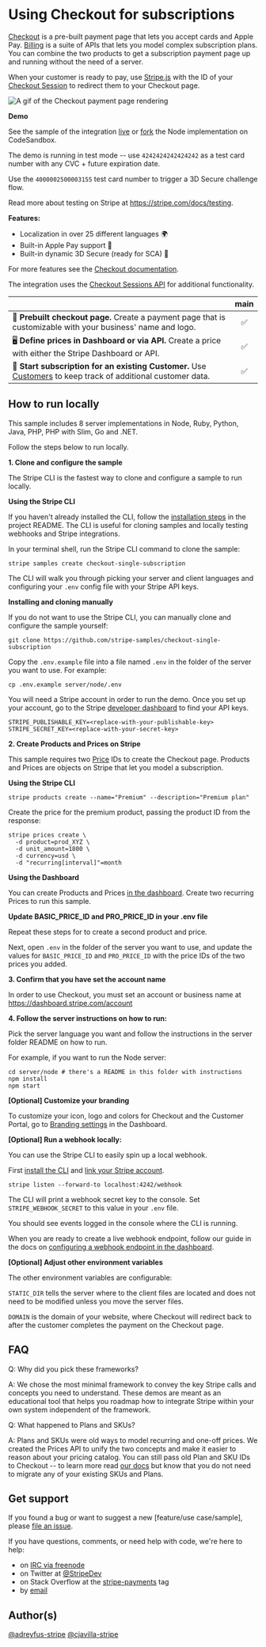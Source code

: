 # Using Checkout for subscriptions

[Checkout](https://stripe.com/docs/payments/checkout) is a pre-built payment page that lets you accept cards and Apple Pay. [Billing](https://stripe.com/docs/billing) is a suite of APIs that lets you model complex subscription plans. You can combine the two products to get a subscription payment page up and running without the need of a server.

When your customer is ready to pay, use [Stripe.js](https://stripe.com/docs/js) with the ID of your [Checkout Session](https://stripe.com/docs/api/checkout/sessions/object) to redirect them to your Checkout page.

<img src="./checkout-demo.gif" alt="A gif of the Checkout payment page rendering" align="center">

**Demo**

See the sample of the integration [live](https://u5n7k.sse.codesandbox.io/) or [fork](https://codesandbox.io/s/github/stripe-samples/checkout-single-subscription/tree/codesandbox) the Node implementation on CodeSandbox.

The demo is running in test mode -- use `4242424242424242` as a test card number with any CVC + future expiration date.

Use the `4000002500003155` test card number to trigger a 3D Secure challenge flow.

Read more about testing on Stripe at https://stripe.com/docs/testing.

**Features:**

- Localization in over 25 different languages 🌍
- Built-in Apple Pay support 🍎
- Built-in dynamic 3D Secure (ready for SCA) 🔔

For more features see the [Checkout documentation](https://stripe.com/docs/payments/checkout/subscriptions).

The integration uses the [Checkout Sessions API](https://stripe.com/docs/api/checkout/sessions) for additional functionality.

<!-- prettier-ignore -->
|      | main |
| :--- | :---: |
| 🔨 **Prebuilt checkout page.** Create a payment page that is customizable with your business' name and logo.   | ✅ |
| 🖥️ **Define prices in Dashboard or via API.** Create a price with either the Stripe Dashboard or API.   | ✅ |
| 🔢 **Start subscription for an existing Customer.** Use [Customers](https://stripe.com/docs/api/customers) to keep track of additional customer data.   | ✅ |

## How to run locally

This sample includes 8 server implementations in Node, Ruby, Python, Java, PHP, PHP with Slim, Go and .NET.

Follow the steps below to run locally.

**1. Clone and configure the sample**

The Stripe CLI is the fastest way to clone and configure a sample to run locally.

**Using the Stripe CLI**

If you haven't already installed the CLI, follow the [installation steps](https://stripe.com/docs/stripe-cli#install) in the project README. The CLI is useful for cloning samples and locally testing webhooks and Stripe integrations.

In your terminal shell, run the Stripe CLI command to clone the sample:

```
stripe samples create checkout-single-subscription
```

The CLI will walk you through picking your server and client languages and configuring your `.env` config file with your Stripe API keys.

**Installing and cloning manually**

If you do not want to use the Stripe CLI, you can manually clone and configure the sample yourself:

```
git clone https://github.com/stripe-samples/checkout-single-subscription
```

Copy the `.env.example` file into a file named `.env` in the folder of the server you want to use. For example:

```
cp .env.example server/node/.env
```

You will need a Stripe account in order to run the demo. Once you set up your account, go to the Stripe [developer dashboard](https://stripe.com/docs/development/quickstart#api-keys) to find your API keys.

```
STRIPE_PUBLISHABLE_KEY=<replace-with-your-publishable-key>
STRIPE_SECRET_KEY=<replace-with-your-secret-key>
```

**2. Create Products and Prices on Stripe**

This sample requires two [Price](https://stripe.com/docs/api/prices/object) IDs to create the Checkout page. Products and Prices are objects on Stripe that let you model a subscription.

**Using the Stripe CLI**

```
stripe products create --name="Premium" --description="Premium plan"
```

Create the price for the premium product, passing the product ID from the response:

```
stripe prices create \
  -d product=prod_XYZ \
  -d unit_amount=1800 \
  -d currency=usd \
  -d "recurring[interval]"=month
```

**Using the Dashboard**

You can create Products and Prices [in the dashboard](https://dashboard.stripe.com/products). Create two recurring Prices to run this sample.

**Update BASIC_PRICE_ID and PRO_PRICE_ID in your .env file**

Repeat these steps for to create a second product and price.

Next, open `.env` in the folder of the server you want to use, and update the values for `BASIC_PRICE_ID` and  `PRO_PRICE_ID` with the price IDs of the two prices you added.

**3. Confirm that you have set the account name**

In order to use Checkout, you must set an account or business name at https://dashboard.stripe.com/account

**4. Follow the server instructions on how to run:**

Pick the server language you want and follow the instructions in the server folder README on how to run.

For example, if you want to run the Node server:

```
cd server/node # there's a README in this folder with instructions
npm install
npm start
```

**[Optional] Customize your branding**

To customize your icon, logo and colors for Checkout and the Customer Portal, go to [Branding settings](https://dashboard.stripe.com/account/branding) in the Dashboard.

**[Optional] Run a webhook locally:**

You can use the Stripe CLI to easily spin up a local webhook.

First [install the CLI](https://stripe.com/docs/stripe-cli) and [link your Stripe account](https://stripe.com/docs/stripe-cli#link-account).

```
stripe listen --forward-to localhost:4242/webhook
```

The CLI will print a webhook secret key to the console. Set `STRIPE_WEBHOOK_SECRET` to this value in your `.env` file.

You should see events logged in the console where the CLI is running.

When you are ready to create a live webhook endpoint, follow our guide in the docs on [configuring a webhook endpoint in the dashboard](https://stripe.com/docs/webhooks/setup#configure-webhook-settings).

**[Optional] Adjust other environment variables**

The other environment variables are configurable:

`STATIC_DIR` tells the server where to the client files are located and does not need to be modified unless you move the server files.

`DOMAIN` is the domain of your website, where Checkout will redirect back to after the customer completes the payment on the Checkout page.

## FAQ

Q: Why did you pick these frameworks?

A: We chose the most minimal framework to convey the key Stripe calls and concepts you need to understand. These demos are meant as an educational tool that helps you roadmap how to integrate Stripe within your own system independent of the framework.

Q: What happened to Plans and SKUs?

A: Plans and SKUs were old ways to model recurring and one-off prices. We created the Prices API to unify the two concepts and make it easier to reason about your pricing catalog. You can still pass old Plan and SKU IDs to Checkout -- to learn more read [our docs](https://stripe.com/docs/payments/checkout/migrating-prices) but know that you do not need to migrate any of your existing SKUs and Plans.

## Get support
If you found a bug or want to suggest a new [feature/use case/sample], please [file an issue](../../issues).

If you have questions, comments, or need help with code, we're here to help:
- on [IRC via freenode](https://webchat.freenode.net/?channel=#stripe)
- on Twitter at [@StripeDev](https://twitter.com/StripeDev)
- on Stack Overflow at the [stripe-payments](https://stackoverflow.com/tags/stripe-payments/info) tag
- by [email](mailto:support+github@stripe.com)

## Author(s)

[@adreyfus-stripe](https://twitter.com/adrind)
[@cjavilla-stripe](https://twitter.com/cjav_dev)

